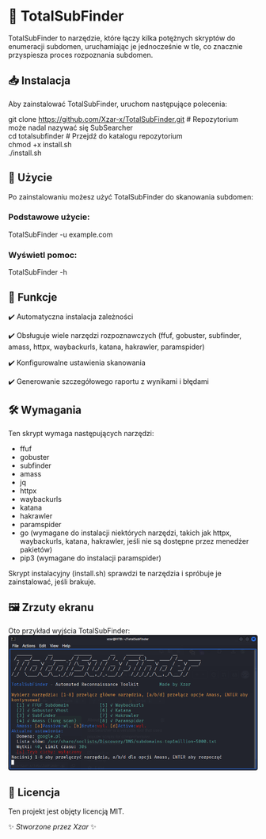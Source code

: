 # **🚀 TotalSubFinder**

TotalSubFinder to narzędzie, które łączy kilka potężnych skryptów do enumeracji subdomen, uruchamiając je jednocześnie w tle, co znacznie przyspiesza proces rozpoznania subdomen.

## **📥 Instalacja**

Aby zainstalować TotalSubFinder, uruchom następujące polecenia:

git clone https://github.com/Xzar-x/TotalSubFinder.git \# Repozytorium może nadal nazywać się SubSearcher  
cd totalsubfinder \# Przejdź do katalogu repozytorium  
chmod \+x install.sh  
./install.sh

## **🔧 Użycie**

Po zainstalowaniu możesz użyć TotalSubFinder do skanowania subdomen:

### **Podstawowe użycie:**

TotalSubFinder \-u example.com

### **Wyświetl pomoc:**

TotalSubFinder \-h

## **📌 Funkcje**

✔️ Automatyczna instalacja zależności

✔️ Obsługuje wiele narzędzi rozpoznawczych (ffuf, gobuster, subfinder, amass, httpx, waybackurls, katana, hakrawler, paramspider)

✔️ Konfigurowalne ustawienia skanowania

✔️ Generowanie szczegółowego raportu z wynikami i błędami

## **🛠 Wymagania**

Ten skrypt wymaga następujących narzędzi:

* ffuf  
* gobuster  
* subfinder  
* amass  
* jq  
* httpx  
* waybackurls  
* katana  
* hakrawler  
* paramspider  
* go (wymagane do instalacji niektórych narzędzi, takich jak httpx, waybackurls, katana, hakrawler, jeśli nie są dostępne przez menedżer pakietów)  
* pip3 (wymagane do instalacji paramspider)

Skrypt instalacyjny (install.sh) sprawdzi te narzędzia i spróbuje je zainstalować, jeśli brakuje.

## **🖼️ Zrzuty ekranu**

Oto przykład wyjścia TotalSubFinder:  
![Zrzut ekranu z działania TotalSubFinder](https://github.com/Xzar-x/images/raw/main/totalsubfinder.png)

## **📄 Licencja**

Ten projekt jest objęty licencją MIT.

✨ *Stworzone przez Xzar* ✨
